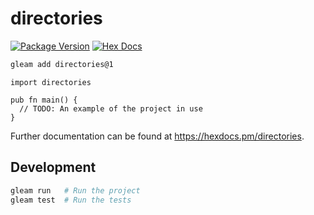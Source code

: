 # directories

[![Package Version](https://img.shields.io/hexpm/v/directories)](https://hex.pm/packages/directories)
[![Hex Docs](https://img.shields.io/badge/hex-docs-ffaff3)](https://hexdocs.pm/directories/)

```sh
gleam add directories@1
```
```gleam
import directories

pub fn main() {
  // TODO: An example of the project in use
}
```

Further documentation can be found at <https://hexdocs.pm/directories>.

## Development

```sh
gleam run   # Run the project
gleam test  # Run the tests
```
